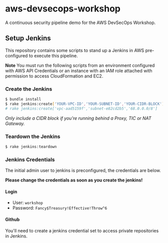 # aws-devsecops-workshop
A continuous security pipeline demo for the AWS DevSecOps Workshop.

## Setup Jenkins
This repository contains some scripts to stand up a Jenkins in AWS pre-configured to execute this pipeline.

**Note** You must run the following scripts from an environment configured with AWS API Credentials or an instance with an IAM role attached with permission to access CloudFormation and EC2.

### Create the Jenkins
```bash
$ bundle install
$ rake jenkins:create['YOUR-VPC-ID','YOUR-SUBNET-ID','YOUR-CIDR-BLOCK']
# rake jenkins:create['vpc-aad5159f','subnet-e82cd2b5','68.0.0.0/8']
```

*Only include a CIDR block if you're running behind a Proxy, TIC or NAT Gateway.*

### Teardown the Jenkins
```bash
$ rake jenkins:teardown
```

### Jenkins Credentials
The initial admin user to jenkins is preconfigured, the credentials are below.

**Please change the credentials as soon as you create the jenkins!**

#### Login
* User: `workshop`
* Password: `Fancy$Treasury!Effective!Throw^6`

#### Github
You'll need to create a jenkins credential set to access private repositories in Jenkins.
